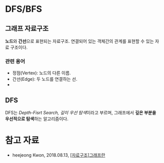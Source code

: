 # DFS/BFS

## 그래프 자료구조

**노드**와 **간선**으로 표현되는 자료구조. 연결되어 있는 객체간의 관계를 표현할 수 있는 자료 구조이다.

### 관련 용어

* 정점(Vertex): 노드의 다른 이름.
* 간선(Edge): 두 노드를 연결하는 선.
* 

## DFS

DFS는 *Depth-Fisrt Search, 깊이 우선 탐색*이라고 부르며, 그래프에서 **깊은 부분을 우선적으로 탐색**하는 알고리즘이다.  

# 참고 자료

* heejeong Kwon, 2018.08.13, [[자료구조]그래프란](https://gmlwjd9405.github.io/2018/08/13/data-structure-graph.html)